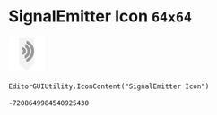 # SignalEmitter Icon `64x64`
<img src="/img/SignalEmitter%20Icon.png" width=64 height=64>

``` CSharp
EditorGUIUtility.IconContent("SignalEmitter Icon")
```
```
-7208649984540925430
```
